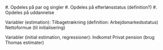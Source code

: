 #. Opdeles på par og singler
#. Opdeles på efterlønsstatus (definition?)
#. Opdeles på uddannelse

Variabler (estimation):
Tilbagetrækning (definition: Arbejdsmarkedsstatus)
Nettoformue (til initialisering)

Variabler (initial estimation, regressioner):
Indkomst
Privat pension (brug Thomas estimater)
